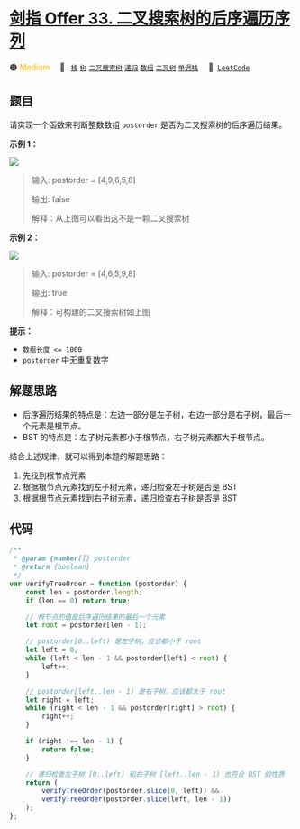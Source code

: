# [剑指 Offer 33. 二叉搜索树的后序遍历序列](https://leetcode.cn/problems/er-cha-sou-suo-shu-de-hou-xu-bian-li-xu-lie-lcof)

🟠 <font color=#ffb800>Medium</font>&emsp; 🔖&ensp; [`栈`](/leetcode-js/outline/tag/stack.md) [`树`](/leetcode-js/outline/tag/tree.md) [`二叉搜索树`](/leetcode-js/outline/tag/binary-search-tree.md) [`递归`](/leetcode-js/outline/tag/recursion.md) [`数组`](/leetcode-js/outline/tag/array.md) [`二叉树`](/leetcode-js/outline/tag/binary-tree.md) [`单调栈`](/leetcode-js/outline/tag/monotonic-stack.md)&emsp; 🔗&ensp;[`LeetCode`](https://leetcode.cn/problems/er-cha-sou-suo-shu-de-hou-xu-bian-li-xu-lie-lcof)

## 题目

请实现一个函数来判断整数数组 `postorder` 是否为二叉搜索树的后序遍历结果。

**示例 1：**

![](https://pic.leetcode.cn/1706665328-rfvWhs-%E6%88%AA%E5%B1%8F2024-01-31%2009.41.48.png)

> 输入: postorder = [4,9,6,5,8]
>
> 输出: false
>
> 解释：从上图可以看出这不是一颗二叉搜索树

**示例 2：**

![](https://pic.leetcode.cn/1694762510-vVpTic-%E5%89%91%E6%8C%8733.png)

> 输入: postorder = [4,6,5,9,8]
>
> 输出: true
>
> 解释：可构建的二叉搜索树如上图

**提示：**

- `数组长度 <= 1000`
- `postorder` 中无重复数字

## 解题思路

- 后序遍历结果的特点是：左边一部分是左子树，右边一部分是右子树，最后一个元素是根节点。
- BST 的特点是：左子树元素都小于根节点，右子树元素都大于根节点。

结合上述规律，就可以得到本题的解题思路：

1. 先找到根节点元素
2. 根据根节点元素找到左子树元素，递归检查左子树是否是 BST
3. 根据根节点元素找到右子树元素，递归检查右子树是否是 BST

## 代码

```javascript
/**
 * @param {number[]} postorder
 * @return {boolean}
 */
var verifyTreeOrder = function (postorder) {
	const len = postorder.length;
	if (len == 0) return true;

	// 根节点的值是后序遍历结果的最后一个元素
	let root = postorder[len - 1];

	// postorder[0..left) 是左子树，应该都小于 root
	let left = 0;
	while (left < len - 1 && postorder[left] < root) {
		left++;
	}

	// postorder[left..len - 1) 是右子树，应该都大于 root
	let right = left;
	while (right < len - 1 && postorder[right] > root) {
		right++;
	}

	if (right !== len - 1) {
		return false;
	}

	// 递归检查左子树 [0..left) 和右子树 [left..len - 1) 也符合 BST 的性质
	return (
		verifyTreeOrder(postorder.slice(0, left)) &&
		verifyTreeOrder(postorder.slice(left, len - 1))
	);
};
```
